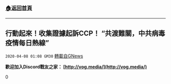 ###  [:house:返回首頁](https://github.com/ourhimalayas/txt)
---

## 行動起來！收集證據起訴CCP！ “共渡難關，中共病毒疫情每日熱線”
`2020-04-08 01:08 GM30` [轉載自GNews](https://gnews.org/zh-hant/165472/)

**歡迎加入Discord戰友之家： [http://vog.media/](http://vog.media/)**

0
